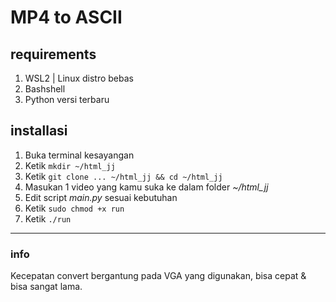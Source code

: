 # MP4 to ASCII
## requirements
1. WSL2 | Linux distro bebas
2. Bashshell
3. Python versi terbaru

## installasi
1. Buka terminal kesayangan
2. Ketik `mkdir ~/html_jj`
3. Ketik `git clone ... ~/html_jj && cd ~/html_jj`
4. Masukan 1 video yang kamu suka ke dalam folder *~/html_jj*
5. Edit script *main.py* sesuai kebutuhan
6. Ketik `sudo chmod +x run`
7. Ketik `./run`

---
### info
Kecepatan convert bergantung pada VGA yang digunakan, bisa cepat & bisa sangat lama.
